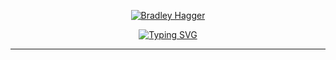 <p align="center">
  <a href="https://github.com/Filigee">
    <img src="https://user-images.githubusercontent.com/121239324/212739029-15e3c3e5-1344-43d7-9083-ae4b2650cdc8.png" alt="Bradley Hagger" /></a>
</p>

<p align="center">
  <a href="https://git.io/typing-svg"><img src="https://readme-typing-svg.demolab.com?font=Comfortaa&size=22&pause=1000&color=F66361&center=true&vCenter=true&width=440&height=45&lines=software+engineer++++++++++++++++++++++++++++++++++++;always+learning+something+new;problem-solver" alt="Typing SVG" /></a>
</p>

---
